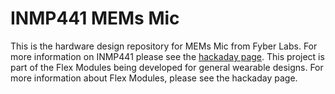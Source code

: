 INMP441 MEMs Mic
========

This is the hardware design repository for MEMs Mic from Fyber Labs.  For more information on
INMP441 please see the [hackaday page](http://hackaday.io/project/4411-inmp441-mems-microphone).  This project is part of the Flex Modules being developed
for general wearable designs.  For more information about Flex Modules, please see the hackaday page.

